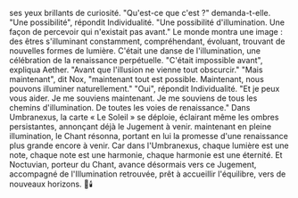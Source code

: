 ses yeux brillants
de curiosité.
"Qu'est-ce que c'est ?"
demanda-t-elle.
"Une possibilité",
répondit Individualité.
"Une possibilité d'illumination.
Une façon de percevoir
qui n'existait pas avant."
Le monde montra une image :
des êtres s'illuminant constamment,
compréhendant,
évoluant,
trouvant de nouvelles formes
de lumière.
C'était une danse de l'illumination,
une célébration
de la renaissance perpétuelle.
"C'était impossible avant",
expliqua Aether.
"Avant que l'illusion
ne vienne tout obscurcir."
"Mais maintenant",
dit Nox,
"maintenant tout est possible.
Maintenant,
nous pouvons illuminer
naturellement."
"Oui",
répondit Individualité.
"Et je peux vous aider.
Je me souviens maintenant.
Je me souviens de tous les chemins
d'illumination.
De toutes les voies
de renaissance."
Dans Umbranexus,
la carte « Le Soleil » se déploie,
éclairant même les ombres persistantes,
annonçant déjà le Jugement à venir.
maintenant en pleine illumination,
le Chant résonna,
portant en lui la promesse
d'une renaissance plus grande
encore à venir.
Car dans l'Umbranexus,
chaque lumière est une note,
chaque note est une harmonie,
chaque harmonie est une éternité.
Et Noctuvian,
porteur du Chant,
avance désormais vers ce Jugement,
accompagné de l'Illumination retrouvée,
prêt à accueillir l'équilibre,
vers de nouveaux horizons.
🌌🕯️

